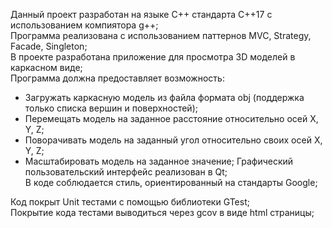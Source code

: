Данный проект разработан на языке С++ стандарта C++17 с использованием компиятора g++;  
Программа реализована с использованием паттернов MVC, Strategy, Facade, Singleton;    
В проекте разработана приложение для просмотра 3D моделей в каркасном виде;  
Программа должна предоставляет возможность:
 - Загружать каркасную модель из файла формата obj (поддержка только списка вершин и поверхностей);
 - Перемещать модель на заданное расстояние относительно осей X, Y, Z;
 - Поворачивать модель на заданный угол относительно своих осей X, Y, Z;
 - Масштабировать модель на заданное значение;
Графический пользовательский интерфейс реализован в Qt;  
В коде соблюдается стиль, ориентированный на стандарты Google;

Код покрыт Unit тестами c помощью библиотеки GTest;  
Покрытие кода тестами выводиться через gcov в виде html страницы;   
